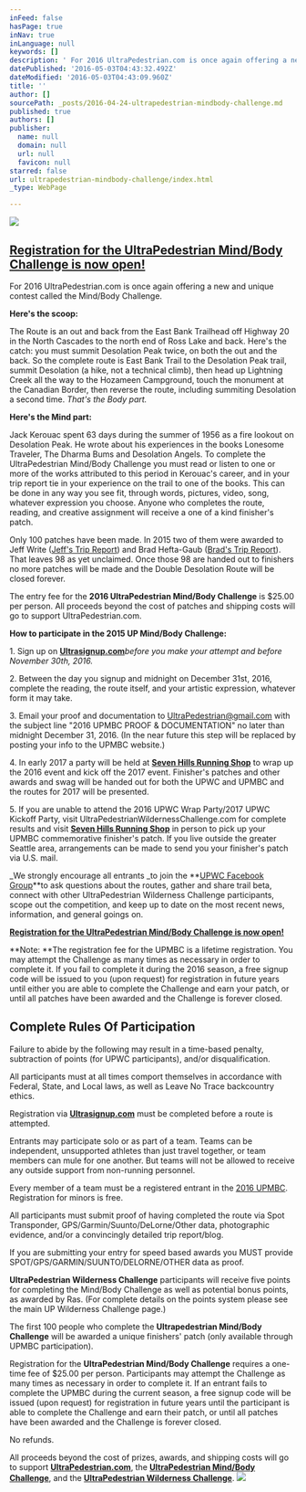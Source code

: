 ```yaml
---
inFeed: false
hasPage: true
inNav: true
inLanguage: null
keywords: []
description: ' For 2016 UltraPedestrian.com is once again offering a new and unique contest called the Mind/Body Challenge.'
datePublished: '2016-05-03T04:43:32.492Z'
dateModified: '2016-05-03T04:43:09.960Z'
title: ''
author: []
sourcePath: _posts/2016-04-24-ultrapedestrian-mindbody-challenge.md
published: true
authors: []
publisher:
  name: null
  domain: null
  url: null
  favicon: null
starred: false
url: ultrapedestrian-mindbody-challenge/index.html
_type: WebPage

---
```

![](https://the-grid-user-content.s3-us-west-2.amazonaws.com/1aa0be7f-2007-4a99-be1e-b10e7aecfd40.jpg)

## **[Registration for the UltraPedestrian Mind/Body Challenge is now open!][0]**

For 2016 UltraPedestrian.com is once again offering a new and unique contest called the Mind/Body Challenge.

**Here's the scoop:**

The Route is an out and back from the East Bank Trailhead off Highway 20 in the North Cascades to the north end of Ross Lake and back. Here's the catch: you must summit Desolation Peak twice, on both the out and the back. So the complete route is East Bank Trail to the Desolation Peak trail, summit Desolation (a hike, not a technical climb), then head up Lightning Creek all the way to the Hozameen Campground, touch the monument at the Canadian Border, then reverse the route, including summiting Desolation a second time. _That's the Body part._

**Here's the Mind part:**

Jack Kerouac spent 63 days during the summer of 1956 as a fire lookout on Desolation Peak. He wrote about his experiences in the books Lonesome Traveler, The Dharma Bums and Desolation Angels. To complete the UltraPedestrian Mind/Body Challenge you must read or listen to one or more of the works attributed to this period in Kerouac's career, and in your trip report tie in your experience on the trail to one of the books. This can be done in any way you see fit, through words, pictures, video, song, whatever expression you choose. Anyone who completes the route, reading, and creative assignment will receive a one of a kind finisher's patch.

Only 100 patches have been made. In 2015 two of them were awarded to Jeff Write ([Jeff's Trip Report][1]) and Brad Hefta-Gaub ([Brad's Trip Report][2]). That leaves 98 as yet unclaimed. Once those 98 are handed out to finishers no more patches will be made and the Double Desolation Route will be closed forever. 

The entry fee for the **2016 UltraPedestrian Mind/Body Challenge** is $25.00 per person. All proceeds beyond the cost of patches and shipping costs will go to support UltraPedestrian.com.

**How to participate in the 2015 UP Mind/Body Challenge:**

1\. Sign up on **[Ultrasignup.com][3]**_before you make your attempt and before November 30th, 2016\._

2\. Between the day you signup and midnight on December 31st, 2016, complete the reading, the route itself, and your artistic expression, whatever form it may take.

3\. Email your proof and documentation to UltraPedestrian@gmail.com with the subject line "2016 UPMBC PROOF & DOCUMENTATION" no later than midnight December 31, 2016\. (In the near future this step will be replaced by posting your info to the UPMBC website.)

4\. In early 2017 a party will be held at [**Seven Hills Running Shop**][4] to wrap up the 2016 event and kick off the 2017 event. Finisher's patches and other awards and swag will be handed out for both the UPWC and UPMBC and the routes for 2017 will be presented.

5\. If you are unable to attend the 2016 UPWC Wrap Party/2017 UPWC Kickoff Party, visit UltraPedestrianWildernessChallenge.com for complete results and visit [**Seven Hills Running Shop**][4] in person to pick up your UPMBC commemorative finisher's patch. If you live outside the greater Seattle area, arrangements can be made to send you your finisher's patch via U.S. mail.

_We strongly encourage all entrants _to join the **[UPWC Facebook Group][5]**to ask questions about the routes, gather and share trail beta, connect with other UltraPedestrian Wilderness Challenge participants, scope out the competition, and keep up to date on the most recent news, information, and general goings on.

**[Registration for the UltraPedestrian Mind/Body Challenge is now open!][0]**

**Note: **The registration fee for the UPMBC is a lifetime registration. You may attempt the Challenge as many times as necessary in order to complete it. If you fail to complete it during the 2016 season, a free signup code will be issued to you (upon request) for registration in future years until either you are able to complete the Challenge and earn your patch, or until all patches have been awarded and the Challenge is forever closed.

## Complete Rules Of Participation

Failure to abide by the following may result in a time-based penalty, subtraction of points (for UPWC participants), and/or disqualification. 

All participants must at all times comport themselves in accordance with Federal, State, and Local laws, as well as Leave No Trace backcountry ethics.

Registration via [**Ultrasignup.com**][0] must be completed before a route is attempted. 

Entrants may participate solo or as part of a team. Teams can be independent, unsupported athletes than just travel together, or team members can mule for one another. But teams will not be allowed to receive any outside support from non-running personnel.

Every member of a team must be a registered entrant in the [2016 UPMBC][0]. Registration for minors is free. 

All participants must submit proof of having completed the route via Spot Transponder, GPS/Garmin/Suunto/DeLorne/Other data, photographic evidence, and/or a convincingly detailed trip report/blog. 

If you are submitting your entry for speed based awards you MUST provide SPOT/GPS/GARMIN/SUUNTO/DELORNE/OTHER data as proof. 

**UltraPedestrian Wilderness Challenge** participants will receive five points for completing the Mind/Body Challenge as well as potential bonus points, as awarded by Ras. (For complete details on the points system please see the main UP Wilderness Challenge page.)

The first 100 people who complete the **Ultrapedestrian Mind/Body Challenge** will be awarded a unique finishers' patch (only available through UPMBC participation). 

Registration for the **UltraPedestrian Mind/Body Challenge** requires a one-time fee of $25.00 per person. Participants may attempt the Challenge as many times as necessary in order to complete it. If an entrant fails to complete the UPMBC during the current season, a free signup code will be issued (upon request) for registration in future years until the participant is able to complete the Challenge and earn their patch, or until all patches have been awarded and the Challenge is forever closed. 

No refunds.

All proceeds beyond the cost of prizes, awards, and shipping costs will go to support [**UltraPedestrian.com**][6], the [**UltraPedestrian Mind/Body Challenge**][0], and the [**UltraPedestrian Wilderness Challenge**][7].
![](https://imgflo.herokuapp.com/graph/vahj1ThiexotieMo/1c70b55c42e3f05261c73858413562a9/passthrough.png?height=600&input=https%3A%2F%2Fs3-us-west-2.amazonaws.com%2Fthe-grid-img%2Fp%2F0f15d7c8d3dcf51010a9c7db8bece89999849dcd.png&width=597)

[0]: https://ultrasignup.com/register.aspx?did=38804
[1]: http://jeffwrightsblog.blogspot.com/2015/07/mindbody-challenge-desolation-peak.html
[2]: http://brad.sweat365.com/2015/11/07/ultraped-mindbody-double-desolation-challenge/
[3]: https://ultrasignup.com/register.aspx?did=33653
[4]: http://sevenhillsrunningshop.com/
[5]: https://www.facebook.com/groups/UPWildernessChallenge/
[6]: http://www.UltraPedestrian.com/
[7]: https://ultrasignup.com/register.aspx?did=38937